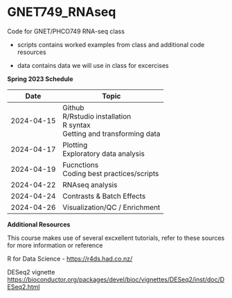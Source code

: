 # GNET749_RNAseq

Code for GNET/PHCO749 RNA-seq class

- scripts contains worked examples from class and additional code resources

- data contains data we will use in class for excercises

**Spring 2023 Schedule**

Date | Topic
--- | ---
2024-04-15 | Github  <br/> R/Rstudio installation  <br/> R syntax  <br/> Getting and transforming data
2024-04-17 |  Plotting <br/> Exploratory data analysis 
2024-04-19 | Fucnctions <br/> Coding best practices/scripts
2024-04-22 | RNAseq analysis
2024-04-24 | Contrasts & Batch Effects 
2024-04-26 | Visualization/QC / Enrichment 


**Additional Resources**

This course makes use of several excxellent tutorials, refer to these sources for more information or reference

R for Data Science - https://r4ds.had.co.nz/

DESeq2 vignette https://bioconductor.org/packages/devel/bioc/vignettes/DESeq2/inst/doc/DESeq2.html
